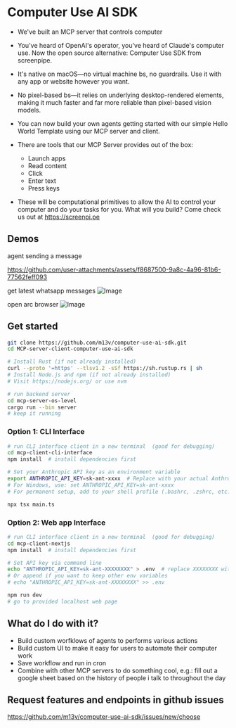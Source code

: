 # Computer Use AI SDK

* We've built an MCP server that controls computer

* You've heard of OpenAI's operator, you've heard of Claude's computer use. Now the open source alternative: Computer Use SDK from screenpipe.

* It's native on macOS—no virtual machine bs, no guardrails. Use it with any app or website however you want.

* No pixel-based bs—it relies on underlying desktop-rendered elements, making it much faster and far more reliable than pixel-based vision models.

* You can now build your own agents getting started with our simple Hello World Template using our MCP server and client.

* There are tools that our MCP Server provides out of the box:
    * Launch apps
    * Read content
    * Click
    * Enter text
    * Press keys

* These will be computational primitives to allow the AI to control your computer and do your tasks for you. What will you build? Come check us out at https://screenpi.pe

## Demos

agent sending a message

https://github.com/user-attachments/assets/f8687500-9a8c-4a96-81b6-77562feff093

get latest whatsapp messages
![Image](https://github.com/user-attachments/assets/6401c930-07e5-4459-b54c-a8c70fdca73f)

open arc browser 
![Image](https://github.com/user-attachments/assets/8656be95-951d-4f13-8ee9-41babb821abb)

## Get started

```bash
git clone https://github.com/m13v/computer-use-ai-sdk.git
cd MCP-server-client-computer-use-ai-sdk
```

```bash
# Install Rust (if not already installed)
curl --proto '=https' --tlsv1.2 -sSf https://sh.rustup.rs | sh
# Install Node.js and npm (if not already installed)
# Visit https://nodejs.org/ or use nvm
```

```bash
# run backend server
cd mcp-server-os-level
cargo run --bin server
# keep it running
```

### Option 1: CLI Interface

```bash
# run CLI interface client in a new terminal  (good for debugging)
cd mcp-client-cli-interface
npm install  # install dependencies first

# Set your Anthropic API key as an environment variable
export ANTHROPIC_API_KEY=sk-ant-xxxx  # Replace with your actual Anthropic API key
# For Windows, use: set ANTHROPIC_API_KEY=sk-ant-xxxx
# For permanent setup, add to your shell profile (.bashrc, .zshrc, etc.)

npx tsx main.ts
```

### Option 2: Web app Interface

```bash
# run CLI interface client in a new terminal  (good for debugging)
cd mcp-client-nextjs
npm install  # install dependencies first

# Set API key via command line
echo "ANTHROPIC_API_KEY=sk-ant-XXXXXXXX" > .env  # replace XXXXXXXX with your actual key
# Or append if you want to keep other env variables
# echo "ANTHROPIC_API_KEY=sk-ant-XXXXXXXX" >> .env

npm run dev
# go to provided localhost web page
```


## What do I do with it?

- Build custom worfklows of agents to performs various actions
- Build custom UI to make it easy for users to automate their computer work
- Save workflow and run in cron
- Combine with other MCP servers to do something cool, e.g.: fill out a google sheet based on the history of people i talk to throughout the day

## Request features and endpoints in github issues

https://github.com/m13v/computer-use-ai-sdk/issues/new/choose